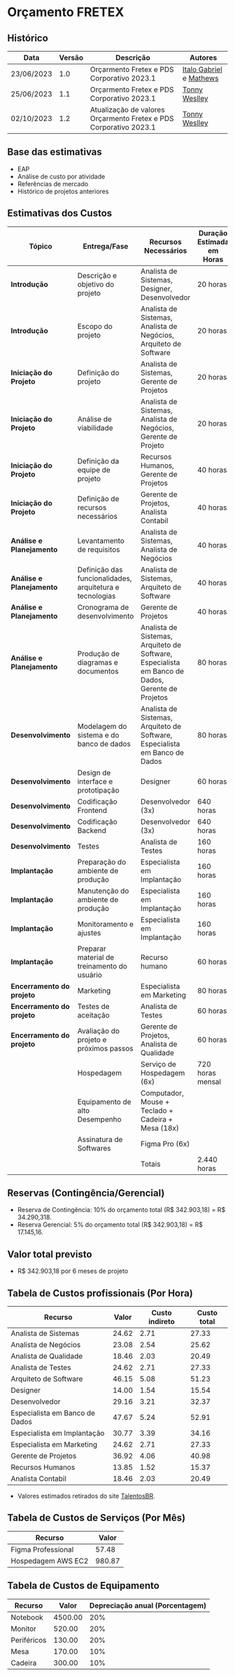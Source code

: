 # Orçamento FRETEX

## Histórico

| Data       | Versão | Descrição                                                         | Autores                                                                                    |
| ---------- | ------ | ----------------------------------------------------------------- | ------------------------------------------------------------------------------------------ |
| 23/06/2023 | 1.0    | Orçarmento Fretex e PDS Corporativo 2023.1                        | [Italo Gabriel](https://github.com/ItaloGSM) e [Mathews](https://github.com/MathewsDantas) |
| 25/06/2023 | 1.1    | Orçarmento Fretex e PDS Corporativo 2023.1                        | [Tonny Weslley](https://github.com/tonny-weslley)                                          |
| 02/10/2023 | 1.2    | Atualização de valores Orçarmento Fretex e PDS Corporativo 2023.1 | [Tonny Weslley](https://github.com/tonny-weslley)                                          |

## Base das estimativas

- EAP
- Análise de custo por atividade
- Referências de mercado
- Histórico de projetos anteriores

## Estimativas dos Custos

| Tópico                      | Entrega/Fase                                             | Recursos Necessários                                                                             | Duração Estimada em Horas | Custo Estimado (R$) |
| --------------------------- | -------------------------------------------------------- | ------------------------------------------------------------------------------------------------ | ------------------------- | ------------------- |
| **Introdução**              | Descrição e objetivo do projeto                          | Analista de Sistemas, Designer, Desenvolvedor                                                    | 20 horas                  | 1.895,60            |
| **Introdução**              | Escopo do projeto                                        | Analista de Sistemas, Analista de Negócios, Arquiteto de Software                                | 20 horas                  | 2.624,60            |
| **Iniciação do Projeto**    | Definição do projeto                                     | Analista de Sistemas, Gerente de Projetos                                                        | 20 horas                  | 1.721,00            |
| **Iniciação do Projeto**    | Análise de viabilidade                                   | Analista de Sistemas, Analista de Negócios, Gerente de Projeto                                   | 20 horas                  | 2.366,40            |
| **Iniciação do Projeto**    | Definição da equipe de projeto                           | Recursos Humanos, Gerente de Projetos                                                            | 40 horas                  | 2.839,60            |
| **Iniciação do Projeto**    | Definição de recursos necessários                        | Gerente de Projetos, Analista Contabil                                                           | 40 horas                  | 3.097,20            |
| **Análise e Planejamento**  | Levantamento de requisitos                               | Analista de Sistemas, Analista de Negócios                                                       | 40 horas                  | 2.668,00            |
| **Análise e Planejamento**  | Definição das funcionalidades, arquitetura e tecnologias | Analista de Sistemas, Arquiteto de Software                                                      | 40 horas                  | 3.958,40            |
| **Análise e Planejamento**  | Cronograma de desenvolvimento                            | Gerente de Projetos                                                                              | 40 horas                  | 2.064,80            |
| **Análise e Planejamento**  | Produção de diagramas e documentos                       | Analista de Sistemas, Arquiteto de Software, Especialista em Banco de Dados, Gerente de Projetos | 80 horas                  | 17.379,20           |
| **Desenvolvimento**         | Modelagem do sistema e do banco de dados                 | Analista de Sistemas, Arquiteto de Software, Especialista em Banco de Dados                      | 80 horas                  | 13.249,60           |
| **Desenvolvimento**         | Design de interface e prototipação                       | Designer                                                                                         | 60 horas                  | 1.174,80            |
| **Desenvolvimento**         | Codificação Frontend                                     | Desenvolvedor (3x)                                                                               | 640 horas                 | 78.278,40           |
| **Desenvolvimento**         | Codificação Backend                                      | Desenvolvedor (3x)                                                                               | 640 horas                 | 78.278,40           |
| **Desenvolvimento**         | Testes                                                   | Analista de Testes                                                                               | 160 horas                 | 5.508,80            |
| **Implantação**             | Preparação do ambiente de produção                       | Especialista em Implantação                                                                      | 160 horas                 | 6.884,80            |
| **Implantação**             | Manutenção do ambiente de produção                       | Especialista em Implantação                                                                      | 160 horas                 | 6.884,80            |
| **Implantação**             | Monitoramento e ajustes                                  | Especialista em Implantação                                                                      | 160 horas                 | 6.884,80            |
| **Implantação**             | Preparar material de treinamento do usuário              | Recurso humano                                                                                   | 60 horas                  | 1.162,20            |
| **Encerramento do projeto** | Marketing                                                | Especialista em Marketing                                                                        | 80 horas                  | 2.754,40            |
| **Encerramento do projeto** | Testes de aceitação                                      | Analista de Testes                                                                               | 60 horas                  | 2.065,80            |
| **Encerramento do projeto** | Avaliação do projeto e próximos passos                   | Gerente de Projetos, Analista de Qualidade                                                       | 60 horas                  | 4.645,80            |
|                             | Hospedagem                                               | Serviço de Hospedagem (6x)                                                                       | 720 horas mensal          | 5.885,22            |
|                             | Equipamento de alto Desempenho                           | Computador, Mouse + Teclado + Cadeira + Mesa (18x)                                               |                           | 101.160,00          |
|                             | Assinatura de Softwares                                  | Figma Pro (6x)                                                                                   |                           | 344,88              |
|                             |                                                          | Totais                                                                                           | 2.440 horas               | 342.903,18          |

## Reservas (Contingência/Gerencial)

- Reserva de Contingência: 10% do orçamento total (R$ 342.903,18) = R$ 34.290,318.
- Reserva Gerencial: 5% do orçamento total (R$ 342.903,18) = R$ 17.145,16.

## Valor total previsto

- R$ 342.903,18 por 6 meses de projeto

## Tabela de Custos profissionais (Por Hora)
| Recurso                        | Valor | Custo indireto | Custo total |
| ------------------------------ | ----- | -------------- | ----------- |
| Analista de Sistemas           | 24.62 | 2.71           | 27.33       |
| Analista de Negócios           | 23.08 | 2.54           | 25.62       |
| Analista de Qualidade          | 18.46 | 2.03           | 20.49       |
| Analista de Testes             | 24.62 | 2.71           | 27.33       |
| Arquiteto de Software          | 46.15 | 5.08           | 51.23       |
| Designer                       | 14.00 | 1.54           | 15.54       |
| Desenvolvedor                  | 29.16 | 3.21           | 32.37       |
| Especialista em Banco de Dados | 47.67 | 5.24           | 52.91       |
| Especialista em Implantação    | 30.77 | 3.39           | 34.16       |
| Especialista em Marketing      | 24.62 | 2.71           | 27.33       |
| Gerente de Projetos            | 36.92 | 4.06           | 40.98       |
| Recursos Humanos               | 13.85 | 1.52           | 15.37       |
| Analista Contabil              | 18.46 | 2.03           | 20.49       |

* Valores estimados retirados do site [TalentosBR](https://br.talent.com/pt/salary).

## Tabela de Custos de Serviços (Por Mês)
| Recurso            | Valor  |
| ------------------ | ------ |
| Figma Professional | 57.48  |
| Hospedagem AWS EC2 | 980.87 |  

## Tabela de Custos de Equipamento
| Recurso     | Valor   | Depreciação anual (Porcentagem)|
| ----------- | ------- | ------------------------------ |
| Notebook    | 4500.00 | 20%                            |
| Monitor     | 520.00  | 20%                            |
| Periféricos | 130.00  | 20%                            |
| Mesa        | 170.00  | 10%                            |
| Cadeira     | 300.00  | 10%                            |

